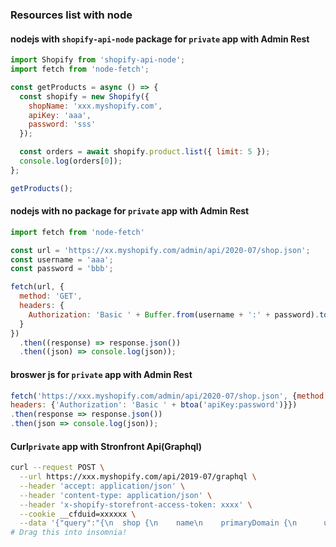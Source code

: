 ### Resources list with node

#### nodejs with `shopify-api-node` package for `private` app with Admin Rest
```js
import Shopify from 'shopify-api-node';
import fetch from 'node-fetch';

const getProducts = async () => {
  const shopify = new Shopify({
    shopName: 'xxx.myshopify.com',
    apiKey: 'aaa',
    password: 'sss'
  });

  const orders = await shopify.product.list({ limit: 5 });
  console.log(orders[0]);
};

getProducts();
```

#### nodejs with no package for `private` app with Admin Rest
```js
import fetch from 'node-fetch'

const url = 'https://xx.myshopify.com/admin/api/2020-07/shop.json';
const username = 'aaa';
const password = 'bbb';

fetch(url, {
  method: 'GET',
  headers: {
    Authorization: 'Basic ' + Buffer.from(username + ':' + password).toString('base64')
  }
})
  .then((response) => response.json())
  .then((json) => console.log(json));

```

#### broswer js for `private` app with Admin Rest

```js
fetch('https://xxx.myshopify.com/admin/api/2020-07/shop.json', {method:'GET',
headers: {'Authorization': 'Basic ' + btoa('apiKey:password')}})
.then(response => response.json())
.then(json => console.log(json));
```


#### Curl`private` app with Stronfront Api(Graphql)

```bash
curl --request POST \
  --url https://xxx.myshopify.com/api/2019-07/graphql \
  --header 'accept: application/json' \
  --header 'content-type: application/json' \
  --header 'x-shopify-storefront-access-token: xxxx' \
  --cookie __cfduid=xxxxxx \
  --data '{"query":"{\n  shop {\n    name\n    primaryDomain {\n      url\n      host\n        \n    }\n  }\n}"}'
# Drag this into insomnia!
```